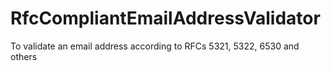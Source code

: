 # RfcCompliantEmailAddressValidator
To validate an email address according to RFCs 5321, 5322, 6530 and others
